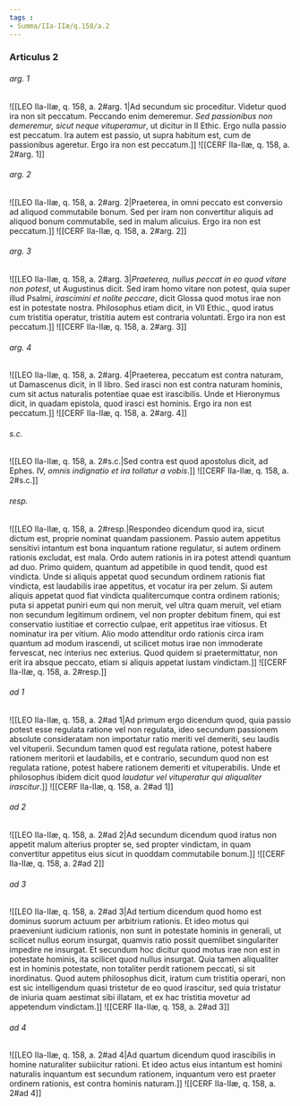 ```yaml
---
tags : 
- Summa/IIa-IIæ/q.158/a.2
---
```


### Articulus 2

###### arg. 1
![[LEO IIa-IIæ, q. 158, a. 2#arg. 1|Ad secundum sic proceditur. Videtur quod ira non sit peccatum. Peccando enim demeremur. *Sed passionibus non demeremur, sicut neque vituperamur*, ut dicitur in II Ethic. Ergo nulla passio est peccatum. Ira autem est passio, ut supra habitum est, cum de passionibus ageretur. Ergo ira non est peccatum.]]
![[CERF IIa-IIæ, q. 158, a. 2#arg. 1]]

###### arg. 2
![[LEO IIa-IIæ, q. 158, a. 2#arg. 2|Praeterea, in omni peccato est conversio ad aliquod commutabile bonum. Sed per iram non convertitur aliquis ad aliquod bonum commutabile, sed in malum alicuius. Ergo ira non est peccatum.]]
![[CERF IIa-IIæ, q. 158, a. 2#arg. 2]]

###### arg. 3
![[LEO IIa-IIæ, q. 158, a. 2#arg. 3|*Praeterea, nullus peccat in eo quod vitare non potest*, ut Augustinus dicit. Sed iram homo vitare non potest, quia super illud Psalmi, *irascimini et nolite peccare*, dicit Glossa quod motus irae non est in potestate nostra. Philosophus etiam dicit, in VII Ethic., quod iratus cum tristitia operatur, tristitia autem est contraria voluntati. Ergo ira non est peccatum.]]
![[CERF IIa-IIæ, q. 158, a. 2#arg. 3]]

###### arg. 4
![[LEO IIa-IIæ, q. 158, a. 2#arg. 4|Praeterea, peccatum est contra naturam, ut Damascenus dicit, in II libro. Sed irasci non est contra naturam hominis, cum sit actus naturalis potentiae quae est irascibilis. Unde et Hieronymus dicit, in quadam epistola, quod irasci est hominis. Ergo ira non est peccatum.]]
![[CERF IIa-IIæ, q. 158, a. 2#arg. 4]]

###### s.c.
![[LEO IIa-IIæ, q. 158, a. 2#s.c.|Sed contra est quod apostolus dicit, ad Ephes. IV, *omnis indignatio et ira tollatur a vobis*.]]
![[CERF IIa-IIæ, q. 158, a. 2#s.c.]]

###### resp.
![[LEO IIa-IIæ, q. 158, a. 2#resp.|Respondeo dicendum quod ira, sicut dictum est, proprie nominat quandam passionem. Passio autem appetitus sensitivi intantum est bona inquantum ratione regulatur, si autem ordinem rationis excludat, est mala. Ordo autem rationis in ira potest attendi quantum ad duo. Primo quidem, quantum ad appetibile in quod tendit, quod est vindicta. Unde si aliquis appetat quod secundum ordinem rationis fiat vindicta, est laudabilis irae appetitus, et vocatur ira per zelum. Si autem aliquis appetat quod fiat vindicta qualitercumque contra ordinem rationis; puta si appetat puniri eum qui non meruit, vel ultra quam meruit, vel etiam non secundum legitimum ordinem, vel non propter debitum finem, qui est conservatio iustitiae et correctio culpae, erit appetitus irae vitiosus. Et nominatur ira per vitium. Alio modo attenditur ordo rationis circa iram quantum ad modum irascendi, ut scilicet motus irae non immoderate fervescat, nec interius nec exterius. Quod quidem si praetermittatur, non erit ira absque peccato, etiam si aliquis appetat iustam vindictam.]]
![[CERF IIa-IIæ, q. 158, a. 2#resp.]]

###### ad 1
![[LEO IIa-IIæ, q. 158, a. 2#ad 1|Ad primum ergo dicendum quod, quia passio potest esse regulata ratione vel non regulata, ideo secundum passionem absolute consideratam non importatur ratio meriti vel demeriti, seu laudis vel vituperii. Secundum tamen quod est regulata ratione, potest habere rationem meritorii et laudabilis, et e contrario, secundum quod non est regulata ratione, potest habere rationem demeriti et vituperabilis. Unde et philosophus ibidem dicit quod *laudatur vel vituperatur qui aliqualiter irascitur*.]]
![[CERF IIa-IIæ, q. 158, a. 2#ad 1]]

###### ad 2
![[LEO IIa-IIæ, q. 158, a. 2#ad 2|Ad secundum dicendum quod iratus non appetit malum alterius propter se, sed propter vindictam, in quam convertitur appetitus eius sicut in quoddam commutabile bonum.]]
![[CERF IIa-IIæ, q. 158, a. 2#ad 2]]

###### ad 3
![[LEO IIa-IIæ, q. 158, a. 2#ad 3|Ad tertium dicendum quod homo est dominus suorum actuum per arbitrium rationis. Et ideo motus qui praeveniunt iudicium rationis, non sunt in potestate hominis in generali, ut scilicet nullus eorum insurgat, quamvis ratio possit quemlibet singulariter impedire ne insurgat. Et secundum hoc dicitur quod motus irae non est in potestate hominis, ita scilicet quod nullus insurgat. Quia tamen aliqualiter est in hominis potestate, non totaliter perdit rationem peccati, si sit inordinatus. Quod autem philosophus dicit, iratum cum tristitia operari, non est sic intelligendum quasi tristetur de eo quod irascitur, sed quia tristatur de iniuria quam aestimat sibi illatam, et ex hac tristitia movetur ad appetendum vindictam.]]
![[CERF IIa-IIæ, q. 158, a. 2#ad 3]]

###### ad 4
![[LEO IIa-IIæ, q. 158, a. 2#ad 4|Ad quartum dicendum quod irascibilis in homine naturaliter subiicitur rationi. Et ideo actus eius intantum est homini naturalis inquantum est secundum rationem, inquantum vero est praeter ordinem rationis, est contra hominis naturam.]]
![[CERF IIa-IIæ, q. 158, a. 2#ad 4]]

